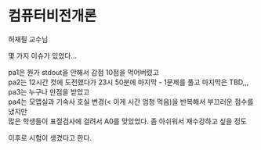 # 컴퓨터비전개론

허재필 교수님

몇 가지 이슈가 있었다...

pa1은 뭔가 stdout을 안해서 감점 10점을 먹어버렸고  
pa2는 12시간 컷에 도전했다가 23시 50분에 마지막 - 1문제를 풀고 마지막은 TBD,,,  
pa3는 누구나 만점을 받았고  
pa4는 모앱실과 기숙사 호실 변경(< 이게 시간 엄청 먹음)을 반복해서 부끄러운 점수를 냈지만  
많은 학생들이 표절검사에 걸려서 A0를 맞았었다. 좀 아쉬워서 재수강하고 싶을 정도

이후로 시험이 생겼다고 한다.